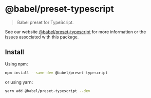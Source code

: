 # @babel/preset-typescript

> Babel preset for TypeScript.

See our website [@babel/preset-typescript](https://babeljs.io/docs/en/babel-preset-typescript) for more information or
the [issues](https://github.com/babel/babel/issues?utf8=%E2%9C%93&q=is%3Aissue+label%3A%22area%3A%20typescript%22+is%3Aopen)
associated with this package.

## Install

Using npm:

```sh
npm install --save-dev @babel/preset-typescript
```

or using yarn:

```sh
yarn add @babel/preset-typescript --dev
```
